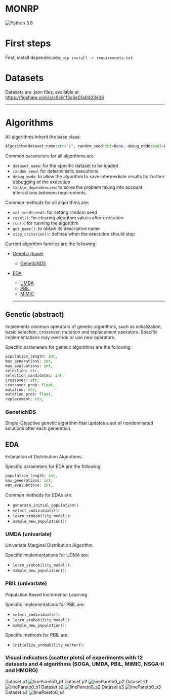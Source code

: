 # MONRP

![Python 3.8](https://img.shields.io/badge/Python-3.8.8-blue)

# First steps

First, install dependencies: `pip install -r requirements.txt`

# Datasets

Datasets are .json files, available at https://figshare.com/s/c9c81f3c6e01a0423e26

---


# Algorithms

All algorithms inherit the base class:

```python
Algorithm(dataset_name:str="1", random_seed:int=None, debug_mode:bool=False, tackle_dependencies:bool=False)
```

Common parameters for all algorithms are:

- `dataset_name`: for the specific dataset to be loaded
- `random_seed`: for deterministic executions
- `debug_mode`: to allow the algorithm to save intermediate results for further debugging of the execution
- `tackle_dependencies`: to solve the problem taking into account interactions between requirements.

Common methods for all algorithms are:

- `set_seed(seed)`: for setting random seed
- `reset()`: for clearing algorithm values after execution
- `run()`: for running the algorithm
- `get_name()`: to obtain its descriptive name
- `stop_criterion()`: defines when the execution should stop

Current algorithm families are the following:

- [Genetic (base)](#genetic-abstract)
  - [GeneticNDS](#geneticnds)
 
- [EDA](#eda)

  - [UMDA](#umda-univariate)
  - [PBIL](#pbil-univariate)
  - [MIMIC](#feda-univariate)
  

  ***

## Genetic (abstract)

Implements common operators of genetic algorithms, such as initialization, basic selection, crossover, mutation and replacement operators. Specific implementations may override or use new operators.

Specific parameters for genetic algorithms are the following:

```python
population_length: int,
max_generations: int,
max_evaluations: int,
selection: str,
selection_candidates: int,
crossover: str,
crossover_prob: float,
mutation: str,
mutation_prob: float,
replacement: str,
```

### GeneticNDS

Single-Objective genetic algorithm that updates a set of nondominated solutions after each generation.



## EDA

Estimation of Distribution Algorithms.

Specific parameters for EDA are the following:

```python
population_length: int,
max_generations: int,
max_evaluations: int,
```

Common methods for EDAs are:

- `generate_initial_population()`
- `select_individuals()`:
- `learn_probability_model()`:
- `sample_new_population()`:

### UMDA (univariate)

Univariate Marginal Distribution Algorithm.

Specific implementations for UDMA are:

- `learn_probability_model()`:
- `sample_new_population()`:


### PBIL (univariate)

Population Based Incremental Learning

Specific implementations for PBIL are:

- `select_individuals()`:
- `learn_probability_model()`:
- `sample_new_population()`:

Specific methods for PBIL are:

- `initialize_probability_vector()`:


### Visual indicators (scatter plots) of experiments with 12 datasets and 4 algorithms (SOGA, UMDA, PBIL, MIMIC, NSGA-II and HMORG)

Dataset p1
![linePareto0_p1](https://user-images.githubusercontent.com/25950319/236412686-f5b64e24-c9c3-4568-9ff4-ac3fb3b19be4.svg)
Dataset p2
![linePareto0_p2](https://user-images.githubusercontent.com/25950319/236412689-5371e597-ffe1-4919-a92f-e88a302cb0a0.svg)
Dataset s1
![linePareto0_s1](https://user-images.githubusercontent.com/25950319/236412692-9cc7132a-30b1-4db3-a296-a2c1328365fc.svg)
Dataset s2
![linePareto0_s2](https://user-images.githubusercontent.com/25950319/236412695-c7a1daef-6306-4220-8751-f8363234a871.svg)
Dataset s3
![linePareto0_s3](https://user-images.githubusercontent.com/25950319/236412697-36a598cb-2c04-43a2-8f24-701e1b2b09eb.svg)
Dataset s4
![linePareto0_s4](https://user-images.githubusercontent.com/25950319/236412698-5a37843c-c3a5-480a-9a59-2eed0909df5d.svg)















